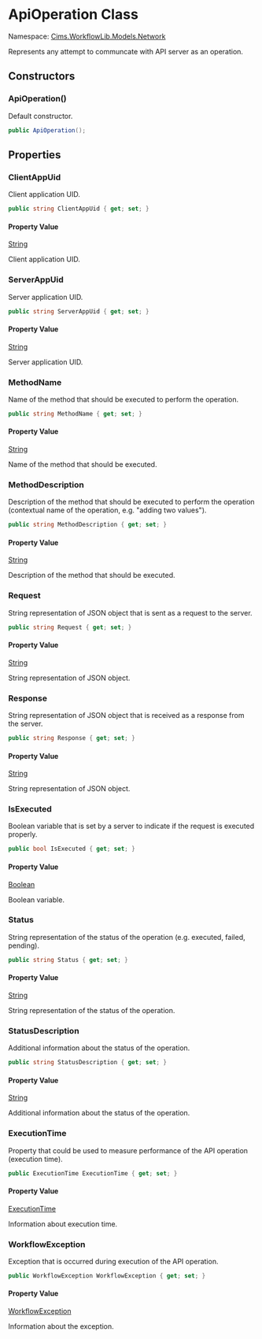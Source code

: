 # ApiOperation Class

Namespace: [Cims.WorkflowLib.Models.Network](Cims.WorkflowLib.Models.Network.md)

Represents any attempt to communcate with API server as an operation.

## Constructors

### ApiOperation()

Default constructor.

```C#
public ApiOperation();
```

## Properties

### ClientAppUid

Client application UID.

```C#
public string ClientAppUid { get; set; }
```

#### Property Value

[String](https://learn.microsoft.com/en-us/dotnet/api/system.string)

Client application UID.

### ServerAppUid

Server application UID.

```C#
public string ServerAppUid { get; set; }
```

#### Property Value

[String](https://learn.microsoft.com/en-us/dotnet/api/system.string)

Server application UID.

### MethodName

Name of the method that should be executed to perform the operation.

```C#
public string MethodName { get; set; }
```

#### Property Value

[String](https://learn.microsoft.com/en-us/dotnet/api/system.string)

Name of the method that should be executed.

### MethodDescription

Description of the method that should be executed to perform the operation (contextual name of the operation, e.g. "adding two values").

```C#
public string MethodDescription { get; set; }
```

#### Property Value

[String](https://learn.microsoft.com/en-us/dotnet/api/system.string)

Description of the method that should be executed.

### Request

String representation of JSON object that is sent as a request to the server.

```C#
public string Request { get; set; }
```

#### Property Value

[String](https://learn.microsoft.com/en-us/dotnet/api/system.string)

String representation of JSON object.

### Response

String representation of JSON object that is received as a response from the server.

```C#
public string Response { get; set; }
```

#### Property Value

[String](https://learn.microsoft.com/en-us/dotnet/api/system.string)

String representation of JSON object.

### IsExecuted

Boolean variable that is set by a server to indicate if the request is executed properly.

```C#
public bool IsExecuted { get; set; }
```

#### Property Value

[Boolean](https://learn.microsoft.com/en-us/dotnet/api/system.boolean)

Boolean variable.

### Status

String representation of the status of the operation (e.g. executed, failed, pending).

```C#
public string Status { get; set; }
```

#### Property Value

[String](https://learn.microsoft.com/en-us/dotnet/api/system.string)

String representation of the status of the operation.

### StatusDescription

Additional information about the status of the operation.

```C#
public string StatusDescription { get; set; }
```

#### Property Value

[String](https://learn.microsoft.com/en-us/dotnet/api/system.string)

Additional information about the status of the operation.

### ExecutionTime

Property that could be used to measure performance of the API operation (execution time).

```C#
public ExecutionTime ExecutionTime { get; set; }
```

#### Property Value

[ExecutionTime](../Performance/ExecutionTime.md)

Information about execution time.

### WorkflowException

Exception that is occurred during execution of the API operation.

```C#
public WorkflowException WorkflowException { get; set; }
```

#### Property Value

[WorkflowException](../ErrorHandling/WorkflowException.md)

Information about the exception.
